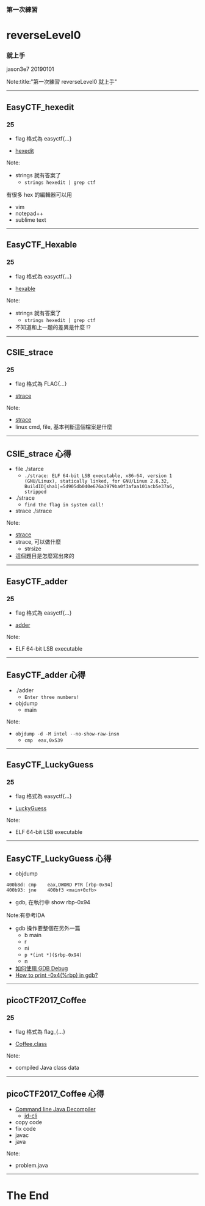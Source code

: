 ### 第一次練習
# reverseLevel0
### 就上手

jason3e7 20190101

Note:title:"第一次練習 reverseLevel0 就上手"

---

## EasyCTF_hexedit
### 25

* flag 格式為 easyctf{...}

* [hexedit](reverseLevel0/file/hexedit)

Note:
* strings 就有答案了
  * `strings hexedit | grep ctf`

有很多 hex 的編輯器可以用
* vim
* notepad++
* sublime text

---

## EasyCTF_Hexable
### 25

* flag 格式為 easyctf{...}

* [hexable](reverseLevel0/file/hexable)

Note:
* strings 就有答案了
  * `strings hexedit | grep ctf`
* 不知道和上一題的差異是什麼 !?

---

## CSIE_strace
### 25

* flag 格式為 FLAG{...}

* [strace](reverseLevel0/file/strace)

Note:
* [strace](http://man7.org/linux/man-pages/man1/strace.1.html)
* linux cmd, file, 基本判斷這個檔案是什麼

---

## CSIE_strace 心得
* file ./starce
  * `./strace: ELF 64-bit LSB executable, x86-64, version 1 (GNU/Linux), statically linked, for GNU/Linux 2.6.32, BuildID[sha1]=5d905db040e676a3979ba0f3afaa101acb5e37a6, stripped`
* ./strace
  * `find the flag in system call!`
* strace ./strace

Note:
* [strace](https://linuxtools-rst.readthedocs.io/zh_CN/latest/tool/strace.html)
* strace, 可以做什麼
  * strsize
* 這個題目是怎麼寫出來的

---

## EasyCTF_adder
### 25

* ﬂag 格式為 easyctf{...}

* [adder](reverseLevel0/file/adder)

Note:
* ELF 64-bit LSB executable

---

## EasyCTF_adder 心得
* ./adder
  * `Enter three numbers!`
* objdump
  * main

Note:
* `objdump -d -M intel --no-show-raw-insn`
  * `cmp  eax,0x539`

---

## EasyCTF_LuckyGuess
### 25

* flag 格式為 easyctf{...}

* [LuckyGuess](reverseLevel0/file/LuckyGuess)

Note:
* ELF 64-bit LSB executable

---

## EasyCTF_LuckyGuess 心得
* objdump
``` 
400b8d:	cmp    eax,DWORD PTR [rbp-0x94]
400b93:	jne    400bf3 <main+0xfb>
```
* gdb, 在執行中 show rbp-0x94

Note:有參考IDA
* gdb 操作要整個在另外一篇
  * b main
  * r
  * ni
  * `p *(int *)($rbp-0x94)`
  * n
* [如何使用 GDB Debug](https://www.puritys.me/docs-blog/article-329-%E5%A6%82%E4%BD%95%E4%BD%BF%E7%94%A8-GDB-Debug.html)
* [How to print -0x4(%rbp) in gdb?](https://stackoverflow.com/questions/5455832/how-to-print-0x4rbp-in-gdb)

---

## picoCTF2017_Coffee
### 25

* flag 格式為 flag_{...}

* [Coffee.class](reverseLevel0/file/Coffee.class)

Note:
* compiled Java class data

---

## picoCTF2017_Coffee 心得
* [Command line Java Decompiler](https://github.com/kwart/jd-cmd)
  * [jd-cli](reverseLevel0/file/jd-cli-0.9.2-dist.zip) 
* copy code
* fix code
* javac
* java

Note:
* problem.java

---

# The End
